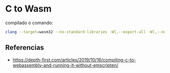 C to Wasm
=========

compilado o comando:
```BASH
clang --target=wasm32 --no-standard-libraries -Wl,--export-all -Wl,--no-entry -Wl,--allow-undefined  -o add.wasm add.c
```

## Referencias ##
* <https://depth-first.com/articles/2019/10/16/compiling-c-to-webassembly-and-running-it-without-emscripten/>